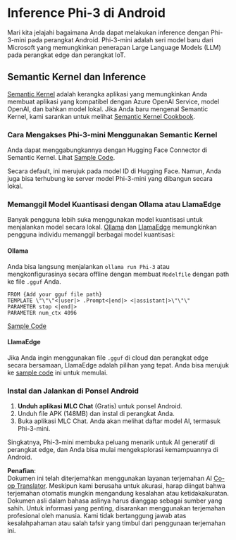 <!--
CO_OP_TRANSLATOR_METADATA:
{
  "original_hash": "9481b07dda8f9715a5d1ff43fb27568b",
  "translation_date": "2025-05-09T10:48:35+00:00",
  "source_file": "md/01.Introduction/03/Android_Inference.md",
  "language_code": "id"
}
-->
# **Inference Phi-3 di Android**

Mari kita jelajahi bagaimana Anda dapat melakukan inference dengan Phi-3-mini pada perangkat Android. Phi-3-mini adalah seri model baru dari Microsoft yang memungkinkan penerapan Large Language Models (LLM) pada perangkat edge dan perangkat IoT.

## Semantic Kernel dan Inference

[Semantic Kernel](https://github.com/microsoft/semantic-kernel) adalah kerangka aplikasi yang memungkinkan Anda membuat aplikasi yang kompatibel dengan Azure OpenAI Service, model OpenAI, dan bahkan model lokal. Jika Anda baru mengenal Semantic Kernel, kami sarankan untuk melihat [Semantic Kernel Cookbook](https://github.com/microsoft/SemanticKernelCookBook?WT.mc_id=aiml-138114-kinfeylo).

### Cara Mengakses Phi-3-mini Menggunakan Semantic Kernel

Anda dapat menggabungkannya dengan Hugging Face Connector di Semantic Kernel. Lihat [Sample Code](https://github.com/Azure-Samples/Phi-3MiniSamples/tree/main/semantickernel?WT.mc_id=aiml-138114-kinfeylo).

Secara default, ini merujuk pada model ID di Hugging Face. Namun, Anda juga bisa terhubung ke server model Phi-3-mini yang dibangun secara lokal.

### Memanggil Model Kuantisasi dengan Ollama atau LlamaEdge

Banyak pengguna lebih suka menggunakan model kuantisasi untuk menjalankan model secara lokal. [Ollama](https://ollama.com/) dan [LlamaEdge](https://llamaedge.com) memungkinkan pengguna individu memanggil berbagai model kuantisasi:

#### Ollama

Anda bisa langsung menjalankan `ollama run Phi-3` atau mengkonfigurasinya secara offline dengan membuat `Modelfile` dengan path ke file `.gguf` Anda.

```gguf
FROM {Add your gguf file path}
TEMPLATE \"\"\"<|user|> .Prompt<|end|> <|assistant|>\"\"\"
PARAMETER stop <|end|>
PARAMETER num_ctx 4096
```

[Sample Code](https://github.com/Azure-Samples/Phi-3MiniSamples/tree/main/ollama?WT.mc_id=aiml-138114-kinfeylo)

#### LlamaEdge

Jika Anda ingin menggunakan file `.gguf` di cloud dan perangkat edge secara bersamaan, LlamaEdge adalah pilihan yang tepat. Anda bisa merujuk ke [sample code](https://github.com/Azure-Samples/Phi-3MiniSamples/tree/main/wasm?WT.mc_id=aiml-138114-kinfeylo) ini untuk memulai.

### Instal dan Jalankan di Ponsel Android

1. **Unduh aplikasi MLC Chat** (Gratis) untuk ponsel Android.
2. Unduh file APK (148MB) dan instal di perangkat Anda.
3. Buka aplikasi MLC Chat. Anda akan melihat daftar model AI, termasuk Phi-3-mini.

Singkatnya, Phi-3-mini membuka peluang menarik untuk AI generatif di perangkat edge, dan Anda bisa mulai mengeksplorasi kemampuannya di Android.

**Penafian**:  
Dokumen ini telah diterjemahkan menggunakan layanan terjemahan AI [Co-op Translator](https://github.com/Azure/co-op-translator). Meskipun kami berusaha untuk akurasi, harap diingat bahwa terjemahan otomatis mungkin mengandung kesalahan atau ketidakakuratan. Dokumen asli dalam bahasa aslinya harus dianggap sebagai sumber yang sahih. Untuk informasi yang penting, disarankan menggunakan terjemahan profesional oleh manusia. Kami tidak bertanggung jawab atas kesalahpahaman atau salah tafsir yang timbul dari penggunaan terjemahan ini.